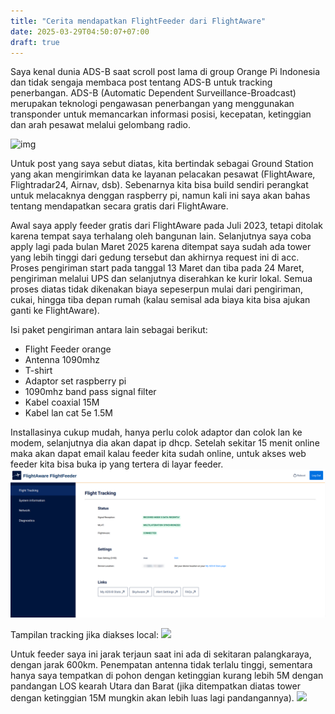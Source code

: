 ```yaml
---
title: "Cerita mendapatkan FlightFeeder dari FlightAware"
date: 2025-03-29T04:50:07+07:00
draft: true
---
```

Saya kenal dunia ADS-B saat scroll post lama di group Orange Pi Indonesia dan tidak sengaja membaca post tentang ADS-B untuk tracking penerbangan. ADS-B (Automatic Dependent Surveillance-Broadcast) merupakan teknologi pengawasan penerbangan yang menggunakan transponder untuk memancarkan informasi posisi, kecepatan, ketinggian dan arah pesawat melalui gelombang radio.

![img](https://www.sportys.com//media/wysiwyg/blog/13_-_Navigating_and_Automation_in_the_21st_Century.png)

Untuk post yang saya sebut diatas, kita bertindak sebagai Ground Station yang akan mengirimkan data ke layanan pelacakan pesawat (FlightAware, Flightradar24, Airnav, dsb). Sebenarnya kita bisa build sendiri perangkat untuk melacaknya denggan raspberry pi, namun kali ini saya akan bahas tentang mendapatkan secara gratis dari FlightAware.

Awal saya apply feeder gratis dari FlightAware pada Juli 2023, tetapi ditolak karena tempat saya terhalang oleh bangunan lain. Selanjutnya saya coba apply lagi pada bulan Maret 2025 karena ditempat saya sudah ada tower yang lebih tinggi dari gedung tersebut dan akhirnya request ini di acc. Proses pengiriman start pada tanggal 13 Maret dan tiba pada 24 Maret, pengiriman melalui UPS dan selanjutnya diserahkan ke kurir lokal. Semua proses diatas  tidak dikenakan biaya sepeserpun mulai dari pengiriman, cukai, hingga tiba depan rumah (kalau semisal ada biaya kita bisa ajukan ganti ke FlightAware).

Isi paket pengiriman antara lain sebagai berikut:

- Flight Feeder orange
- Antenna 1090mhz
- T-shirt
- Adaptor set raspberry pi
- 1090mhz band pass signal filter
- Kabel coaxial 15M
- Kabel lan cat 5e 1.5M

Installasinya cukup mudah, hanya perlu colok adaptor dan colok lan ke modem, selanjutnya dia akan dapat ip dhcp.  Setelah sekitar 15 menit online maka akan dapat email kalau feeder kita sudah online, untuk akses web feeder kita bisa buka ip yang tertera di layar feeder.
![](https://github.com/bembenk18/Images/blob/main/FlightAware/halaman-awal.png?raw=true)

Tampilan tracking jika diakses local:
![](https://github.com/bembenk18/Images/blob/main/local-tracking.png?raw=true)

Untuk feeder saya ini jarak terjaun saat ini ada di sekitaran palangkaraya, dengan jarak 600km. Penempatan antenna tidak terlalu tinggi, sementara hanya saya tempatkan di pohon dengan ketinggian kurang lebih 5M dengan pandangan LOS kearah Utara dan Barat (jika ditempatkan diatas tower dengan ketinggian 15M mungkin akan lebih luas lagi pandangannya).
![](https://github.com/bembenk18/Images/blob/main/antenna.png?raw=true)

